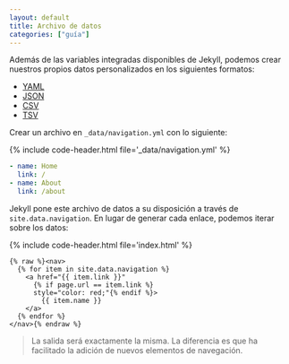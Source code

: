 ```yaml
---
layout: default
title: Archivo de datos
categories: ["guía"]
---
```


Además de las variables integradas disponibles de Jekyll, podemos crear nuestros propios datos personalizados en los siguientes formatos:

- [YAML](https://yaml.org/)
- [JSON](https://www.json.org/json-en.html)
- [CSV](https://en.wikipedia.org/wiki/Comma-separated_values)
- [TSV](https://en.wikipedia.org/wiki/Tab-separated_values)

Crear un archivo en `_data/navigation.yml` con lo siguiente:  

{% include code-header.html file='_data/navigation.yml' %}
```yml
- name: Home
  link: /
- name: About
  link: /about
```

Jekyll pone este archivo de datos a su disposición a través de `site.data.navigation`. En lugar de generar cada enlace, podemos iterar sobre los datos:  

{% include code-header.html file='index.html' %}
```liquid
{% raw %}<nav>
  {% for item in site.data.navigation %}
    <a href="{{ item.link }}" 
      {% if page.url == item.link %} 
      style="color: red;"{% endif %}>
        {{ item.name }}
    </a>
  {% endfor %}
</nav>{% endraw %}
```

>La salida será exactamente la misma. La diferencia es que ha facilitado la adición de nuevos elementos de navegación.